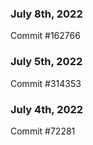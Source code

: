 ### July 8th, 2022

Commit #162766

### July 5th, 2022

Commit #314353


### July 4th, 2022

Commit #72281
